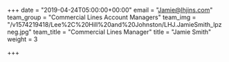 +++
date = "2019-04-24T05:00:00+00:00"
email = "Jamie@lhjins.com"
team_group = "Commercial Lines Account Managers"
team_img = "/v1574219418/Lee%2C%20Hill%20and%20Johnston/LHJ.JamieSmith_lpzneg.jpg"
team_title = "Commercial Lines Manager"
title = "Jamie Smith"
weight = 3

+++
